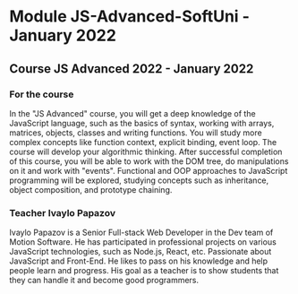 # Module JS-Advanced-SoftUni - January 2022

## Course JS Advanced 2022 - January 2022 
### For the course
In the "JS Advanced" course, you will get a deep knowledge of the JavaScript language, such as the basics of syntax, working with arrays, matrices, objects, classes and writing functions. You will study more complex concepts like function context, explicit binding, event loop. The course will develop your algorithmic thinking. After successful completion of this course, you will be able to work with the DOM tree, do manipulations on it and work with "events". Functional and OOP approaches to JavaScript programming will be explored, studying concepts such as inheritance, object composition, and prototype chaining.

### Teacher Ivaylo Papazov
Ivaylo Papazov is a Senior Full-stack Web Developer in the Dev team of Motion Software. He has participated in professional projects on various JavaScript technologies, such as Node.js, React, etc. Passionate about JavaScript and Front-End. He likes to pass on his knowledge and help people learn and progress. His goal as a teacher is to show students that they can handle it and become good programmers.
